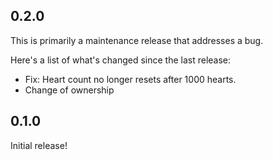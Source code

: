 ## 0.2.0
This is primarily a maintenance release that addresses a bug.

Here's a list of what's changed since the last release:

- Fix: Heart count no longer resets after 1000 hearts.
- Change of ownership

## 0.1.0

Initial release!
